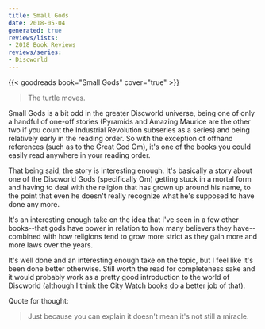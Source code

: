```yaml
---
title: Small Gods
date: 2018-05-04
generated: true
reviews/lists:
- 2018 Book Reviews
reviews/series:
- Discworld
---
```

{{< goodreads book="Small Gods" cover="true" >}}

> The turtle moves.

Small Gods is a bit odd in the greater Discworld universe, being one of only a handful of one-off stories (Pyramids and Amazing Maurice are the other two if you count the Industrial Revolution subseries as a series) and being relatively early in the reading order. So with the exception of offhand references (such as to the Great God Om), it's one of the books you could easily read anywhere in your reading order.  

<!--more-->

That being said, the story is interesting enough. It's basically a story about one of the Discworld Gods (specifically Om) getting stuck in a mortal form and having to deal with the religion that has grown up around his name, to the point that even he doesn't really recognize what he's supposed to have done any more.  

It's an interesting enough take on the idea that I've seen in a few other books--that gods have power in relation to how many believers they have-- combined with how religions tend to grow more strict as they gain more and more laws over the years.  

It's well done and an interesting enough take on the topic, but I feel like it's been done better otherwise. Still worth the read for completeness sake and it would probably work as a pretty good introduction to the world of Discworld (although I think the City Watch books do a better job of that).  

Quote for thought:  

> Just because you can explain it doesn't mean it's not still a miracle.


